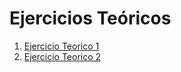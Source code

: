 # Ejercicios Teóricos

1.  [Ejercicio Teorico 1](Teorico1.ipynb)
2.  [Ejercicio Teorico 2](Teorico2.ipynb)